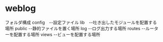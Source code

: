 # weblog

フォルダ構成
config　--設定ファイル
lib　--吐き出したモジュールを配置する場所
public  --静的ファイルを置く場所
log --ログ出力する場所
routes --ルーターを配置する場所
views --ビューを配置する場所
